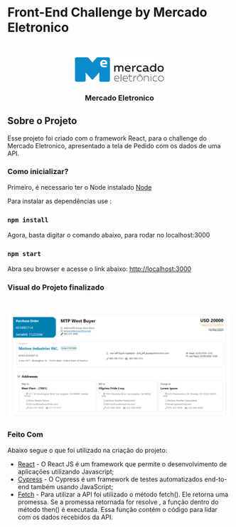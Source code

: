 # Front-End Challenge by Mercado Eletronico

<!-- ME LOGO -->
<br />
<p align="center">
  <a href="https://blog.me.com.br/?utm_source=adwords&utm_medium=ppc&utm_campaign=%5BINSTITUCIONAL%5D%20SEARCH%20%7C%20FIXA&utm_term=mercado%20eletronico&hsa_acc=7066469600&hsa_cam=2047043518&hsa_grp=76035078407&hsa_ad=432750171038&hsa_src=g&hsa_tgt=kwd-332391521930&hsa_kw=mercado%20eletronico&hsa_mt=p&hsa_net=adwords&hsa_ver=3&gclid=Cj0KCQjw5auGBhDEARIsAFyNm9G1eZHF_EcUzFj-6z6yFCPbsV6W1GZHTOR_yluJzeT1SY4mFLLyoBcaAoyaEALw_wcB">
    <img src="src/img/me.svg" width="200" alt="ME">
  </a>

  <h3 align="center">Mercado Eletronico</h3>
</p>

## Sobre o Projeto

Esse projeto foi criado com o framework React, para o challenge do Mercado
Eletronico, apresentado a tela de Pedido com os dados de uma API.


### Como inicializar?

Primeiro, é necessario ter o Node instalado [Node](https://nodejs.org/en/)


Para instalar as dependências use :
### `npm install`

Agora, basta digitar o comando abaixo, para rodar no localhost:3000
### `npm start`

Abra seu browser e acesse o link abaixo:
[http://localhost:3000](http://localhost:3000)

### Visual do Projeto finalizado

<br />
<p align="center">
    <img src="src/img/projeto.png" width="500" alt="ME">
    </p>


### Feito Com

Abaixo segue o que foi utilizado na criação do projeto:

- [React](https://pt-br.reactjs.org/) - O React JS é um framework que permite o desenvolvimento de aplicações  utilizando Javascript;
- [Cypress](https://www.cypress.io/) - O Cypress é um framework de testes automatizados end-to-end também usando JavaScript;
- [Fetch](https://developer.mozilla.org/pt-BR/docs/Web/API/Fetch_API/Using_Fetch) - Para utilizar a API foi utilizado o método fetch(). Ele retorna uma promessa. Se a promessa retornada for resolve , a função dentro do método then() é executada. Essa função contém o código para lidar com os dados recebidos da API.